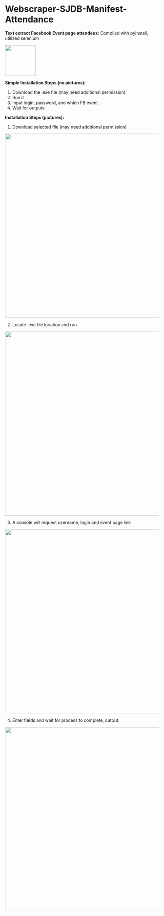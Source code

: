 # Webscraper-SJDB-Manifest-Attendance 
 **Text extract Facebook Event page attendees:** Compiled with pyinstall, utilized selenium
 
<img src="https://user-images.githubusercontent.com/59778724/221741184-53a68b25-82ff-482a-a7c0-9ea900bdb236.png" width="100">

**Simple Installation Steps (no pictures):**
1. Download the .exe file (may need additional permission)
2. Run it
3. Input login, password, and which FB event
4. Wait for outputs

**Installation Steps (pictures):**
1. Download selected file (may need additional permission)
<img src="https://user-images.githubusercontent.com/59778724/221738721-27533ae3-f206-4539-9cec-0ce9b6dfb4f9.png" width="600">

2. Locate .exe file location and run
<img src="https://user-images.githubusercontent.com/59778724/221738992-4364d5f7-b844-4aec-a3cd-88019d554eca.png" width="600">

3. A console will request username, login and event page link
<img src="https://user-images.githubusercontent.com/59778724/221739057-7687d434-f154-4ce6-9586-46e8997c6b95.png" width="600">

4. Enter fields and wait for process to complete, output:
<img src="https://user-images.githubusercontent.com/59778724/221742065-5f3182ea-a230-41c3-8be5-a4ff91c3ce9a.png" width="600">

